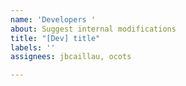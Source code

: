 ```yaml
---
name: 'Developers '
about: Suggest internal modifications
title: "[Dev] title"
labels: ''
assignees: jbcaillau, ocots

---
```



